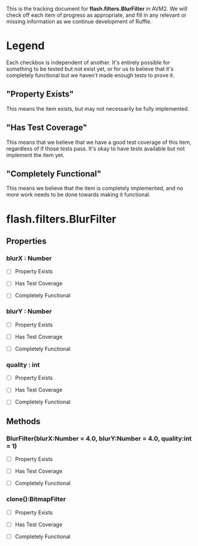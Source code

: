 This is the tracking document for **flash.filters.BlurFilter** in AVM2. We will check off each item of progress as appropriate, and fill in any relevant or missing information as we continue development of Ruffle.
# Legend

Each checkbox is independent of another. It's entirely possible for something to be tested but not exist yet, or for us to believe that it's completely functional but we haven't made enough tests to prove it.
## "Property Exists"

This means the item exists, but may not necessarily be fully implemented.
## "Has Test Coverage"

This means that we believe that we have a good test coverage of this item, regardless of if those tests pass. It's okay to have tests available but not implement the item yet.
## "Completely Functional"

This means we believe that the item is completely implemented, and no more work needs to be done towards making it functional.
# flash.filters.BlurFilter
## Properties
### blurX : Number

* [ ] Property Exists

* [ ] Has Test Coverage

* [ ] Completely Functional


### blurY : Number

* [ ] Property Exists

* [ ] Has Test Coverage

* [ ] Completely Functional


### quality : int

* [ ] Property Exists

* [ ] Has Test Coverage

* [ ] Completely Functional


## Methods
### BlurFilter(blurX:Number = 4.0, blurY:Number = 4.0, quality:int = 1)

* [ ] Property Exists

* [ ] Has Test Coverage

* [ ] Completely Functional


### clone():BitmapFilter

* [ ] Property Exists

* [ ] Has Test Coverage

* [ ] Completely Functional